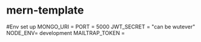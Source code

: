 ﻿# mern-template

#Env set up
MONGO_URI = 
PORT = 5000
JWT_SECRET = "can be wutever"
NODE_ENV= development
MAILTRAP_TOKEN = 
